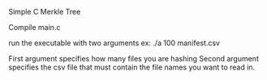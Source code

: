 Simple C Merkle Tree

Compile main.c 

run the executable with two arguments
ex:
 ./a 100 manifest.csv

First argument specifies how many files you are hashing
Second argument specifies the csv file that must contain the file names you want to read in. 



